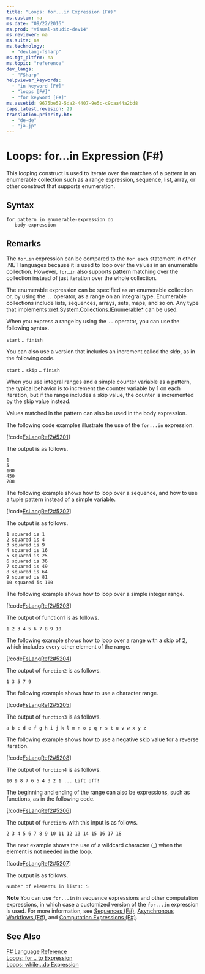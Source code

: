 ```yaml
---
title: "Loops: for...in Expression (F#)"
ms.custom: na
ms.date: "09/22/2016"
ms.prod: "visual-studio-dev14"
ms.reviewer: na
ms.suite: na
ms.technology: 
  - "devlang-fsharp"
ms.tgt_pltfrm: na
ms.topic: "reference"
dev_langs: 
  - "FSharp"
helpviewer_keywords: 
  - "in keyword [F#]"
  - "loops [F#]"
  - "for keyword [F#]"
ms.assetid: 9675be52-5da2-4407-9e5c-c9caa44a2bd8
caps.latest.revision: 29
translation.priority.ht: 
  - "de-de"
  - "ja-jp"
---
```

# Loops: for...in Expression (F#)
This looping construct is used to iterate over the matches of a pattern in an enumerable collection such as a range expression, sequence, list, array, or other construct that supports enumeration.  
  
## Syntax  
  
```  
for pattern in enumerable-expression do  
   body-expression  
```  
  
## Remarks  
 The `for…in` expression can be compared to the `for each` statement in other .NET languages because it is used to loop over the values in an enumerable collection. However, `for…in` also supports pattern matching over the collection instead of just iteration over the whole collection.  
  
 The enumerable expression can be specified as an enumerable collection or, by using the `..` operator, as a range on an integral type. Enumerable collections include lists, sequences, arrays, sets, maps, and so on. Any type that implements <xref:System.Collections.IEnumerable*> can be used.  
  
 When you express a range by using the `..` operator, you can use the following syntax.  
  
 `start` .. `finish`  
  
 You can also use a version that includes an increment called the *skip*, as in the following code.  
  
 `start` .. `skip` .. `finish`  
  
 When you use integral ranges and a simple counter variable as a pattern, the typical behavior is to increment the counter variable by 1 on each iteration, but if the range includes a skip value, the counter is incremented by the skip value instead.  
  
 Values matched in the pattern can also be used in the body expression.  
  
 The following code examples illustrate the use of the `for...in` expression.  
  
 [!code[FsLangRef2#5201](../VS_csharp/codesnippet/FSharp/loops--for...in-expression--fsharp-_1.fs)]  
  
 The output is as follows.  
  
```  
1  
5  
100  
450  
788  
```  
  
 The following example shows how to loop over a sequence, and how to use a tuple pattern instead of a simple variable.  
  
 [!code[FsLangRef2#5202](../VS_csharp/codesnippet/FSharp/loops--for...in-expression--fsharp-_2.fs)]  
  
 The output is as follows.  
  
```  
1 squared is 1  
2 squared is 4  
3 squared is 9  
4 squared is 16  
5 squared is 25  
6 squared is 36  
7 squared is 49  
8 squared is 64  
9 squared is 81  
10 squared is 100  
```  
  
 The following example shows how to loop over a simple integer range.  
  
 [!code[FsLangRef2#5203](../VS_csharp/codesnippet/FSharp/loops--for...in-expression--fsharp-_3.fs)]  
  
 The output of function1 is as follows.  
  
```  
1 2 3 4 5 6 7 8 9 10  
```  
  
 The following example shows how to loop over a range with a skip of 2, which includes every other element of the range.  
  
 [!code[FsLangRef2#5204](../VS_csharp/codesnippet/FSharp/loops--for...in-expression--fsharp-_4.fs)]  
  
 The output of `function2` is as follows.  
  
```  
1 3 5 7 9  
```  
  
 The following example shows how to use a character range.  
  
 [!code[FsLangRef2#5205](../VS_csharp/codesnippet/FSharp/loops--for...in-expression--fsharp-_5.fs)]  
  
 The output of `function3` is as follows.  
  
```  
a b c d e f g h i j k l m n o p q r s t u v w x y z  
```  
  
 The following example shows how to use a negative skip value for a reverse iteration.  
  
 [!code[FsLangRef2#5208](../VS_csharp/codesnippet/FSharp/loops--for...in-expression--fsharp-_6.fs)]  
  
 The output of `function4` is as follows.  
  
```  
10 9 8 7 6 5 4 3 2 1 ... Lift off!  
```  
  
 The beginning and ending of the range can also be expressions, such as functions, as in the following code.  
  
 [!code[FsLangRef2#5206](../VS_csharp/codesnippet/FSharp/loops--for...in-expression--fsharp-_7.fs)]  
  
 The output of `function5` with this input is as follows.  
  
```  
2 3 4 5 6 7 8 9 10 11 12 13 14 15 16 17 18  
```  
  
 The next example shows the use of a wildcard character (_) when the element is not needed in the loop.  
  
 [!code[FsLangRef2#5207](../VS_csharp/codesnippet/FSharp/loops--for...in-expression--fsharp-_8.fs)]  
  
 The output is as follows.  
  
```  
Number of elements in list1: 5  
```  
  
 **Note** You can use `for...in` in sequence expressions and other computation expressions, in which case a customized version of the `for...in` expression is used. For more information, see [Sequences (F#)](../VS_csharp/sequences--fsharp-.md), [Asynchronous Workflows (F#)](../VS_csharp/asynchronous-workflows--fsharp-.md), and [Computation Expressions (F#)](../VS_csharp/computation-expressions--fsharp-.md).  
  
## See Also  
 [F# Language Reference](../VS_csharp/fsharp-language-reference.md)   
 [Loops: for .. to Expression](../VS_csharp/loops--for...to-expression--fsharp-.md)   
 [Loops: while...do Expression](../VS_csharp/loops--while...do-expression--fsharp-.md)